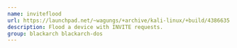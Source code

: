 ```yaml
---
name: inviteflood
url: https://launchpad.net/~wagungs/+archive/kali-linux/+build/4386635
description: Flood a device with INVITE requests.
group: blackarch blackarch-dos
---
```

